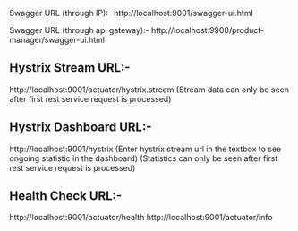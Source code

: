 Swagger URL (through IP):-
http://localhost:9001/swagger-ui.html

Swagger URL (through api gateway):-
http://localhost:9900/product-manager/swagger-ui.html

Hystrix Stream URL:-
---------------------
http://localhost:9001/actuator/hystrix.stream
(Stream data can only be seen after first rest service request is processed)

Hystrix Dashboard URL:-
------------------------
http://localhost:9001/hystrix
(Enter hystrix stream url in the textbox to see ongoing statistic in the dashboard)
(Statistics can only be seen after first rest service request is processed)

Health Check URL:-
-------------------
http://localhost:9001/actuator/health
http://localhost:9001/actuator/info
